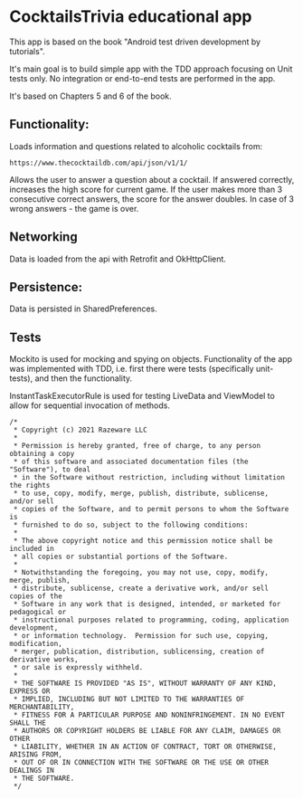# CocktailsTrivia educational app

This app is based on the book "Android test driven development by tutorials".

It's main goal is to build simple app with the TDD approach focusing on Unit tests only. 
No integration or end-to-end tests are performed in the app. 

It's based on Chapters 5 and 6 of the book. 

## Functionality:

Loads information and questions related to alcoholic cocktails from:
```text
https://www.thecocktaildb.com/api/json/v1/1/
```
Allows the user to answer a question about a cocktail. If answered correctly, increases the 
high score for current game. If the user makes more than 3 consecutive correct answers, the score for the answer
doubles. In case of 3 wrong answers - the game is over. 

## Networking
Data is loaded from the api with Retrofit and OkHttpClient. 

## Persistence:
Data is persisted in SharedPreferences.

## Tests
Mockito is used for mocking and spying on objects. 
Functionality of the app was implemented with TDD, i.e. first there were tests (specifically unit-tests),
and then the functionality.

InstantTaskExecutorRule is used for testing LiveData and ViewModel to allow for sequential invocation of
methods.

```text
/*
 * Copyright (c) 2021 Razeware LLC
 *
 * Permission is hereby granted, free of charge, to any person obtaining a copy
 * of this software and associated documentation files (the "Software"), to deal
 * in the Software without restriction, including without limitation the rights
 * to use, copy, modify, merge, publish, distribute, sublicense, and/or sell
 * copies of the Software, and to permit persons to whom the Software is
 * furnished to do so, subject to the following conditions:
 *
 * The above copyright notice and this permission notice shall be included in
 * all copies or substantial portions of the Software.
 *
 * Notwithstanding the foregoing, you may not use, copy, modify, merge, publish,
 * distribute, sublicense, create a derivative work, and/or sell copies of the
 * Software in any work that is designed, intended, or marketed for pedagogical or
 * instructional purposes related to programming, coding, application development,
 * or information technology.  Permission for such use, copying, modification,
 * merger, publication, distribution, sublicensing, creation of derivative works,
 * or sale is expressly withheld.
 *
 * THE SOFTWARE IS PROVIDED "AS IS", WITHOUT WARRANTY OF ANY KIND, EXPRESS OR
 * IMPLIED, INCLUDING BUT NOT LIMITED TO THE WARRANTIES OF MERCHANTABILITY,
 * FITNESS FOR A PARTICULAR PURPOSE AND NONINFRINGEMENT. IN NO EVENT SHALL THE
 * AUTHORS OR COPYRIGHT HOLDERS BE LIABLE FOR ANY CLAIM, DAMAGES OR OTHER
 * LIABILITY, WHETHER IN AN ACTION OF CONTRACT, TORT OR OTHERWISE, ARISING FROM,
 * OUT OF OR IN CONNECTION WITH THE SOFTWARE OR THE USE OR OTHER DEALINGS IN
 * THE SOFTWARE.
 */
```

